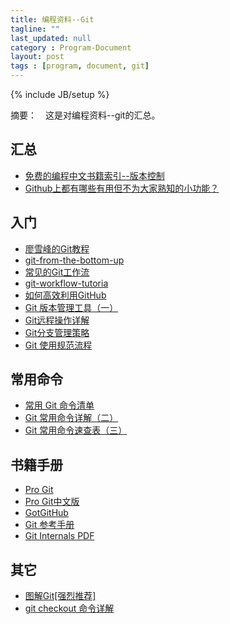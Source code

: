 ```yaml
---
title: 编程资料--Git
tagline: ""
last_updated: null
category : Program-Document
layout: post
tags : [program, document, git]
---
```

{% include JB/setup %}

摘要：　这是对编程资料--git的汇总。

<!-- more -->

## 汇总

+ [免费的编程中文书籍索引--版本控制](https://github.com/justjavac/free-programming-books-zh_CN#%E7%89%88%E6%9C%AC%E6%8E%A7%E5%88%B6)
+ [Github上都有哪些有用但不为大家熟知的小功能？](https://www.zhihu.com/question/36974348?from=profile_question_card)


## 入门
+ [廖雪峰的Git教程](http://www.liaoxuefeng.com/wiki/0013739516305929606dd18361248578c67b8067c8c017b000)
+ [git-from-the-bottom-up](https://jwiegley.github.io/git-from-the-bottom-up/)
+ [常见的Git工作流](http://www.xiaoa.name/blog/2016/02/15/git-recipes/)
+ [git-workflow-tutoria](https://github.com/xirong/my-git/blob/master/git-workflow-tutorial.md?hmsr=toutiao.io&utm_medium=toutiao.io&utm_source=toutiao.io)
+ [如何高效利用GitHub](http://www.yangzhiping.com/tech/github.html)
+ [ Git 版本管理工具（一） ](http://blog.csdn.net/ithomer/article/details/7527877)
+ [Git远程操作详解](http://www.ruanyifeng.com/blog/2014/06/git_remote.html)
+ [Git分支管理策略](http://www.ruanyifeng.com/blog/2012/07/git.html)
+ [Git 使用规范流程](http://www.ruanyifeng.com/blog/2015/08/git-use-process.html)



## 常用命令
+ [常用 Git 命令清单](http://www.ruanyifeng.com/blog/2015/12/git-cheat-sheet.html)
+ [Git 常用命令详解（二） ](http://blog.csdn.net/ithomer/article/details/7529022)
+ [ Git 常用命令速查表（三） ](http://blog.csdn.net/ithomer/article/details/7529841)


## 书籍手册
+ [Pro Git](https://git-scm.com/book/zh/v2)
+ [Pro Git中文版](https://0532.gitbooks.io/progit/content/)
+ [GotGitHub](http://www.worldhello.net/gotgithub/index.html)
+ [Git 参考手册](http://gitref.org/zh/index.html)
+ [Git Internals PDF](https://github.com/pluralsight/git-internals-pdf)

## 其它
+ [图解Git[强烈推荐]](http://my.oschina.net/xdev/blog/114383)
+ [git checkout 命令详解](http://www.cnblogs.com/hutaoer/archive/2013/05/07/git_checkout.html)
